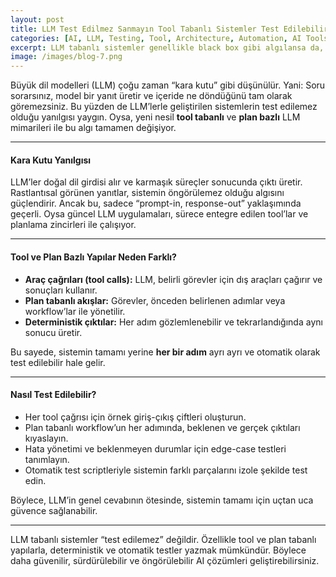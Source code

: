 ```yaml
---
layout: post
title: LLM Test Edilmez Sanmayın Tool Tabanlı Sistemler Test Edilebilir
categories: [AI, LLM, Testing, Tool, Architecture, Automation, AI Tools, Backend, Prompt Engineering, Quality Assurance]
excerpt: LLM tabanlı sistemler genellikle black box gibi algılansa da, tool ve plan tabanlı mimariler sayesinde deterministik ve otomatik testler yazmak mümkün. Bu yazıda, LLM uygulamalarının test edilebilirliğini artırmanın yollarını anlatıyoruz.
image: /images/blog-7.png
---
```


Büyük dil modelleri (LLM) çoğu zaman “kara kutu” gibi düşünülür. Yani: Soru sorarsınız, model bir yanıt üretir ve içeride ne döndüğünü tam olarak göremezsiniz. Bu yüzden de LLM’lerle geliştirilen sistemlerin test edilemez olduğu yanılgısı yaygın.
Oysa, yeni nesil **tool tabanlı** ve **plan bazlı** LLM mimarileri ile bu algı tamamen değişiyor.

---

#### Kara Kutu Yanılgısı

LLM’ler doğal dil girdisi alır ve karmaşık süreçler sonucunda çıktı üretir. Rastlantısal görünen yanıtlar, sistemin öngörülemez olduğu algısını güçlendirir. Ancak bu, sadece “prompt-in, response-out” yaklaşımında geçerli.
Oysa güncel LLM uygulamaları, sürece entegre edilen tool’lar ve planlama zincirleri ile çalışıyor.

---

#### Tool ve Plan Bazlı Yapılar Neden Farklı?

* **Araç çağrıları (tool calls):** LLM, belirli görevler için dış araçları çağırır ve sonuçları kullanır.
* **Plan tabanlı akışlar:** Görevler, önceden belirlenen adımlar veya workflow’lar ile yönetilir.
* **Deterministik çıktılar:** Her adım gözlemlenebilir ve tekrarlandığında aynı sonucu üretir.

Bu sayede, sistemin tamamı yerine **her bir adım** ayrı ayrı ve otomatik olarak test edilebilir hale gelir.

---

#### Nasıl Test Edilebilir?

* Her tool çağrısı için örnek giriş-çıkış çiftleri oluşturun.
* Plan tabanlı workflow’un her adımında, beklenen ve gerçek çıktıları kıyaslayın.
* Hata yönetimi ve beklenmeyen durumlar için edge-case testleri tanımlayın.
* Otomatik test scriptleriyle sistemin farklı parçalarını izole şekilde test edin.

Böylece, LLM’in genel cevabının ötesinde, sistemin tamamı için uçtan uca güvence sağlanabilir.

---

LLM tabanlı sistemler “test edilemez” değildir. Özellikle tool ve plan tabanlı yapılarla, deterministik ve otomatik testler yazmak mümkündür. Böylece daha güvenilir, sürdürülebilir ve öngörülebilir AI çözümleri geliştirebilirsiniz.
